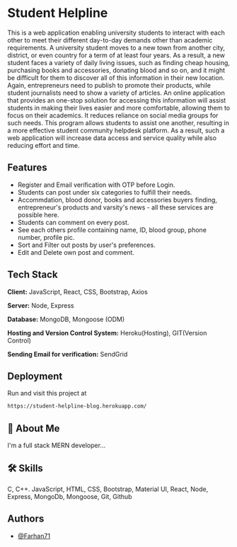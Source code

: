 
# Student Helpline

This is a web application enabling university students to interact with each other to meet their different day-to-day demands other than academic requirements. A university student moves to a new town from another city, district, or even country for a term of at least four years. As a result, a new student faces a variety of daily living issues, such as finding cheap housing, purchasing books and accessories, donating blood and so on, and it might be difficult for them to discover all of this information in their new location. Again, entrepreneurs need to publish to promote their products, while student journalists need to show a variety of articles. An online application that provides an one-stop solution for accessing this information will assist students in making their lives easier and more comfortable, allowing them to focus on their academics. It reduces reliance on social media groups for such needs. This program allows students to assist one another, resulting in a more effective student community helpdesk platform. As a result, such a web application will increase data access and service quality while also reducing effort and time.

## Features

- Register and Email verification with OTP before Login.
- Students can post under six categories to fulfill their needs.
- Accommdation, blood donor, books and accessories buyers finding, entrepreneur's products and varsity's news - all these services are possible here. 
- Students can comment on every post.
- See each others profile containing name, ID, blood group, phone number, profile pic.
- Sort and Filter out posts by user's preferences.
- Edit and Delete own post and comment.
## Tech Stack

**Client:** JavaScript, React, CSS, Bootstrap, Axios

**Server:** Node, Express

**Database:** MongoDB, Mongoose (ODM)

**Hosting and Version Control System:** Heroku(Hosting), GIT(Version Control)

**Sending Email for verification:** SendGrid 



## Deployment

Run and visit this project at

```bash
https://student-helpline-blog.herokuapp.com/ 
```

## 🚀 About Me
I'm a full stack MERN developer...


## 🛠 Skills
C, C++. JavaScript, HTML, CSS, Bootstrap, Material UI, React, Node, Express, MongoDb, Mongoose, Git, Github


## Authors

- [@Farhan71](https://github.com/Farhan71)


